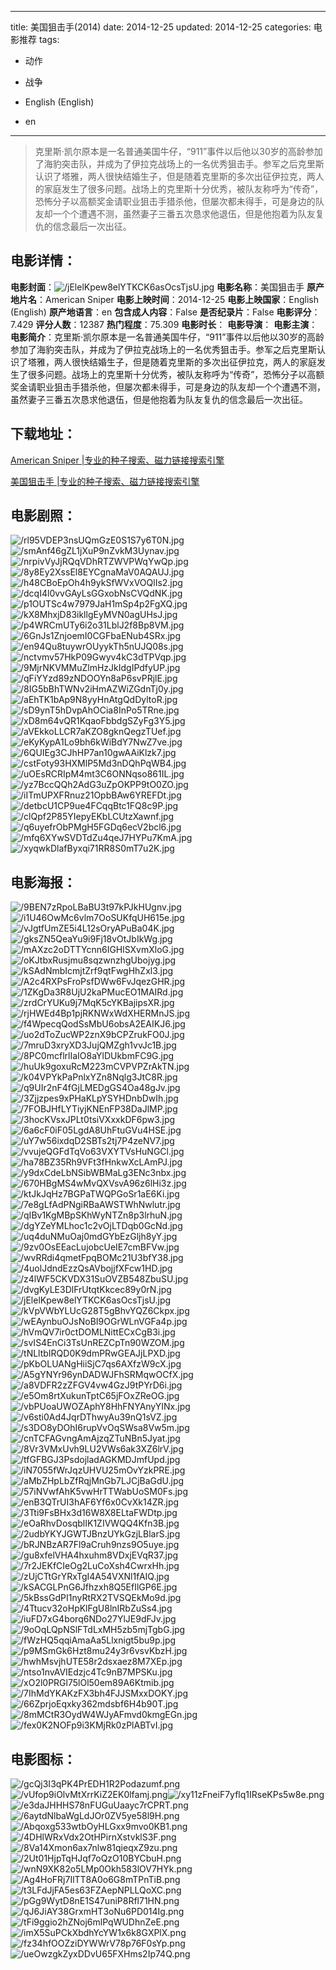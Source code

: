 
---
title: 美国狙击手(2014)
date: 2014-12-25
updated: 2014-12-25
categories: 电影推荐
tags:
- 动作
- 战争

- English (English)
- en
---


> 克里斯·凯尔原本是一名普通美国牛仔，“911”事件以后他以30岁的高龄参加了海豹突击队，并成为了伊拉克战场上的一名优秀狙击手。参军之后克里斯认识了塔雅，两人很快结婚生子，但是随着克里斯的多次出征伊拉克，两人的家庭发生了很多问题。战场上的克里斯十分优秀，被队友称呼为“传奇”，恐怖分子以高额奖金请职业狙击手猎杀他，但屡次都未得手，可是身边的队友却一个个遭遇不测，虽然妻子三番五次恳求他退伍，但是他抱着为队友复仇的信念最后一次出征。

## **电影详情**：

**电影封面**：<img src="https://image.tmdb.org/t/p/w200/jElelKpew8elYTKCK6asOcsTjsU.jpg" alt="/jElelKpew8elYTKCK6asOcsTjsU.jpg" title="/jElelKpew8elYTKCK6asOcsTjsU.jpg">
**电影名称**：美国狙击手
**原产地片名**：American Sniper
**电影上映时间**：2014-12-25
**电影上映国家**：English (English)
**原产地语言**：en
**包含成人内容**：False
**是否纪录片**：False
**电影评分**：7.429
**评分人数**：12387
**热门程度**：75.309
**电影时长**：
**电影导演**：
**电影主演**：
**电影简介**：克里斯·凯尔原本是一名普通美国牛仔，“911”事件以后他以30岁的高龄参加了海豹突击队，并成为了伊拉克战场上的一名优秀狙击手。参军之后克里斯认识了塔雅，两人很快结婚生子，但是随着克里斯的多次出征伊拉克，两人的家庭发生了很多问题。战场上的克里斯十分优秀，被队友称呼为“传奇”，恐怖分子以高额奖金请职业狙击手猎杀他，但屡次都未得手，可是身边的队友却一个个遭遇不测，虽然妻子三番五次恳求他退伍，但是他抱着为队友复仇的信念最后一次出征。

## **下载地址**：
[American Sniper |专业的种子搜索、磁力链接搜索引擎](https://movie.amd794.com:2083/?search=American%20Sniper&ordering=&mode=match_phrase&page_size=10&page=1)

[美国狙击手 |专业的种子搜索、磁力链接搜索引擎](https://movie.amd794.com:2083/?search=%E7%BE%8E%E5%9B%BD%E7%8B%99%E5%87%BB%E6%89%8B&ordering=&mode=match_phrase&page_size=10&page=1)
 

## **电影剧照**：
<img src="https://image.tmdb.org/t/p/original/rl95VDEP3nsUQmGzE0S1S7y6T0N.jpg" alt="/rl95VDEP3nsUQmGzE0S1S7y6T0N.jpg" title="/rl95VDEP3nsUQmGzE0S1S7y6T0N.jpg"><img src="https://image.tmdb.org/t/p/original/smAnf46gZL1jXuP9nZvkM3Uynav.jpg" alt="/smAnf46gZL1jXuP9nZvkM3Uynav.jpg" title="/smAnf46gZL1jXuP9nZvkM3Uynav.jpg"><img src="https://image.tmdb.org/t/p/original/nrpivVyJjRQqVDhRTZWVPWqYwQp.jpg" alt="/nrpivVyJjRQqVDhRTZWVPWqYwQp.jpg" title="/nrpivVyJjRQqVDhRTZWVPWqYwQp.jpg"><img src="https://image.tmdb.org/t/p/original/8y8Ey2XssEl8EYCgnaMaV0AQAUJ.jpg" alt="/8y8Ey2XssEl8EYCgnaMaV0AQAUJ.jpg" title="/8y8Ey2XssEl8EYCgnaMaV0AQAUJ.jpg"><img src="https://image.tmdb.org/t/p/original/h48CBoEpOh4h9ykSfWVxVOQlIs2.jpg" alt="/h48CBoEpOh4h9ykSfWVxVOQlIs2.jpg" title="/h48CBoEpOh4h9ykSfWVxVOQlIs2.jpg"><img src="https://image.tmdb.org/t/p/original/dcqI4l0vvGAyLsGGxobNsCVQdNK.jpg" alt="/dcqI4l0vvGAyLsGGxobNsCVQdNK.jpg" title="/dcqI4l0vvGAyLsGGxobNsCVQdNK.jpg"><img src="https://image.tmdb.org/t/p/original/p1OUTSc4w7979JaH1mSp4p2FgXQ.jpg" alt="/p1OUTSc4w7979JaH1mSp4p2FgXQ.jpg" title="/p1OUTSc4w7979JaH1mSp4p2FgXQ.jpg"><img src="https://image.tmdb.org/t/p/original/kX8MhxjD83ikllgEyMVN0agUHsJ.jpg" alt="/kX8MhxjD83ikllgEyMVN0agUHsJ.jpg" title="/kX8MhxjD83ikllgEyMVN0agUHsJ.jpg"><img src="https://image.tmdb.org/t/p/original/p4WRCmUTy6i2o31LblJ2f8Bp8VM.jpg" alt="/p4WRCmUTy6i2o31LblJ2f8Bp8VM.jpg" title="/p4WRCmUTy6i2o31LblJ2f8Bp8VM.jpg"><img src="https://image.tmdb.org/t/p/original/6GnJs1ZnjoemI0CGFbaENub4SRx.jpg" alt="/6GnJs1ZnjoemI0CGFbaENub4SRx.jpg" title="/6GnJs1ZnjoemI0CGFbaENub4SRx.jpg"><img src="https://image.tmdb.org/t/p/original/en94Qu8tuywrOUyykTh5nUJQ08s.jpg" alt="/en94Qu8tuywrOUyykTh5nUJQ08s.jpg" title="/en94Qu8tuywrOUyykTh5nUJQ08s.jpg"><img src="https://image.tmdb.org/t/p/original/nctvmv57HkP09Gwyv4kC3dTPVqp.jpg" alt="/nctvmv57HkP09Gwyv4kC3dTPVqp.jpg" title="/nctvmv57HkP09Gwyv4kC3dTPVqp.jpg"><img src="https://image.tmdb.org/t/p/original/9MjrNKVMMuZlmHzJkIdgIPdfyUP.jpg" alt="/9MjrNKVMMuZlmHzJkIdgIPdfyUP.jpg" title="/9MjrNKVMMuZlmHzJkIdgIPdfyUP.jpg"><img src="https://image.tmdb.org/t/p/original/qFiYYzd89zNDOOYn8aP6svPRjlE.jpg" alt="/qFiYYzd89zNDOOYn8aP6svPRjlE.jpg" title="/qFiYYzd89zNDOOYn8aP6svPRjlE.jpg"><img src="https://image.tmdb.org/t/p/original/8IG5bBhTWNv2iHmAZWiZGdnTj0y.jpg" alt="/8IG5bBhTWNv2iHmAZWiZGdnTj0y.jpg" title="/8IG5bBhTWNv2iHmAZWiZGdnTj0y.jpg"><img src="https://image.tmdb.org/t/p/original/aEhTK1bAp9N8yyHnAtgQdDyltoR.jpg" alt="/aEhTK1bAp9N8yyHnAtgQdDyltoR.jpg" title="/aEhTK1bAp9N8yyHnAtgQdDyltoR.jpg"><img src="https://image.tmdb.org/t/p/original/sD9ynT5hDvpAhOCia8InPo5TRne.jpg" alt="/sD9ynT5hDvpAhOCia8InPo5TRne.jpg" title="/sD9ynT5hDvpAhOCia8InPo5TRne.jpg"><img src="https://image.tmdb.org/t/p/original/xD8m64vQR1KqaoFbbdgSZyFg3Y5.jpg" alt="/xD8m64vQR1KqaoFbbdgSZyFg3Y5.jpg" title="/xD8m64vQR1KqaoFbbdgSZyFg3Y5.jpg"><img src="https://image.tmdb.org/t/p/original/aVEkkoLLCR7aKZO8gknQegzTUef.jpg" alt="/aVEkkoLLCR7aKZO8gknQegzTUef.jpg" title="/aVEkkoLLCR7aKZO8gknQegzTUef.jpg"><img src="https://image.tmdb.org/t/p/original/eKyKypA1Lo9bh6kWiBdY7NwZ7ve.jpg" alt="/eKyKypA1Lo9bh6kWiBdY7NwZ7ve.jpg" title="/eKyKypA1Lo9bh6kWiBdY7NwZ7ve.jpg"><img src="https://image.tmdb.org/t/p/original/6QUIEg3CJhHP7an10gwAAiKlzk7.jpg" alt="/6QUIEg3CJhHP7an10gwAAiKlzk7.jpg" title="/6QUIEg3CJhHP7an10gwAAiKlzk7.jpg"><img src="https://image.tmdb.org/t/p/original/cstFoty93HXMlP5Md3nDQhPqWB4.jpg" alt="/cstFoty93HXMlP5Md3nDQhPqWB4.jpg" title="/cstFoty93HXMlP5Md3nDQhPqWB4.jpg"><img src="https://image.tmdb.org/t/p/original/uOEsRCRIpM4mt3C6ONNqso861IL.jpg" alt="/uOEsRCRIpM4mt3C6ONNqso861IL.jpg" title="/uOEsRCRIpM4mt3C6ONNqso861IL.jpg"><img src="https://image.tmdb.org/t/p/original/yz7BccQQh2AdG3uZpOKPP9tO0ZO.jpg" alt="/yz7BccQQh2AdG3uZpOKPP9tO0ZO.jpg" title="/yz7BccQQh2AdG3uZpOKPP9tO0ZO.jpg"><img src="https://image.tmdb.org/t/p/original/iITmUPXFRnuz21OpbBAw6YREFDt.jpg" alt="/iITmUPXFRnuz21OpbBAw6YREFDt.jpg" title="/iITmUPXFRnuz21OpbBAw6YREFDt.jpg"><img src="https://image.tmdb.org/t/p/original/detbcU1CP9ue4FCqqBtc1FQ8c9P.jpg" alt="/detbcU1CP9ue4FCqqBtc1FQ8c9P.jpg" title="/detbcU1CP9ue4FCqqBtc1FQ8c9P.jpg"><img src="https://image.tmdb.org/t/p/original/clQpf2P85YIepyEKbLCUtzXawnf.jpg" alt="/clQpf2P85YIepyEKbLCUtzXawnf.jpg" title="/clQpf2P85YIepyEKbLCUtzXawnf.jpg"><img src="https://image.tmdb.org/t/p/original/q6uyefrObPMgH5FGDq6ecV2bcl6.jpg" alt="/q6uyefrObPMgH5FGDq6ecV2bcl6.jpg" title="/q6uyefrObPMgH5FGDq6ecV2bcl6.jpg"><img src="https://image.tmdb.org/t/p/original/mfq6XYwSVDTdZu4qeJ7HYPu7KmA.jpg" alt="/mfq6XYwSVDTdZu4qeJ7HYPu7KmA.jpg" title="/mfq6XYwSVDTdZu4qeJ7HYPu7KmA.jpg"><img src="https://image.tmdb.org/t/p/original/xyqwkDlafByxqi71RR8S0mT7u2K.jpg" alt="/xyqwkDlafByxqi71RR8S0mT7u2K.jpg" title="/xyqwkDlafByxqi71RR8S0mT7u2K.jpg">

## **电影海报**：
<img src="https://image.tmdb.org/t/p/original/9BEN7zRpoLBaBU3t97kPJkHUgnv.jpg" alt="/9BEN7zRpoLBaBU3t97kPJkHUgnv.jpg" title="/9BEN7zRpoLBaBU3t97kPJkHUgnv.jpg"><img src="https://image.tmdb.org/t/p/original/i1U46OwMc6vlm7OoSUKfqUH615e.jpg" alt="/i1U46OwMc6vlm7OoSUKfqUH615e.jpg" title="/i1U46OwMc6vlm7OoSUKfqUH615e.jpg"><img src="https://image.tmdb.org/t/p/original/vJgtfUmZE5i4L12sOryAPuBa04K.jpg" alt="/vJgtfUmZE5i4L12sOryAPuBa04K.jpg" title="/vJgtfUmZE5i4L12sOryAPuBa04K.jpg"><img src="https://image.tmdb.org/t/p/original/gksZN5QeaYu9i9Fj18vOtJbIkWg.jpg" alt="/gksZN5QeaYu9i9Fj18vOtJbIkWg.jpg" title="/gksZN5QeaYu9i9Fj18vOtJbIkWg.jpg"><img src="https://image.tmdb.org/t/p/original/mAXzc2oDTTYcnn6IGHlSXvmXloG.jpg" alt="/mAXzc2oDTTYcnn6IGHlSXvmXloG.jpg" title="/mAXzc2oDTTYcnn6IGHlSXvmXloG.jpg"><img src="https://image.tmdb.org/t/p/original/oKJtbxRusjmu8sqzwnzhgUbojyg.jpg" alt="/oKJtbxRusjmu8sqzwnzhgUbojyg.jpg" title="/oKJtbxRusjmu8sqzwnzhgUbojyg.jpg"><img src="https://image.tmdb.org/t/p/original/kSAdNmbIcmjtZrf9qtFwgHhZxl3.jpg" alt="/kSAdNmbIcmjtZrf9qtFwgHhZxl3.jpg" title="/kSAdNmbIcmjtZrf9qtFwgHhZxl3.jpg"><img src="https://image.tmdb.org/t/p/original/A2c4RXPsFroPsfDWw6FvJqezGHR.jpg" alt="/A2c4RXPsFroPsfDWw6FvJqezGHR.jpg" title="/A2c4RXPsFroPsfDWw6FvJqezGHR.jpg"><img src="https://image.tmdb.org/t/p/original/1ZKgDa3R8UjU2kaPMucEO1MAIRd.jpg" alt="/1ZKgDa3R8UjU2kaPMucEO1MAIRd.jpg" title="/1ZKgDa3R8UjU2kaPMucEO1MAIRd.jpg"><img src="https://image.tmdb.org/t/p/original/zrdCrYUKu9j7MqK5cYKBajipsXR.jpg" alt="/zrdCrYUKu9j7MqK5cYKBajipsXR.jpg" title="/zrdCrYUKu9j7MqK5cYKBajipsXR.jpg"><img src="https://image.tmdb.org/t/p/original/rjHWEd4Bp1pjRKNWxWdXHERMnJS.jpg" alt="/rjHWEd4Bp1pjRKNWxWdXHERMnJS.jpg" title="/rjHWEd4Bp1pjRKNWxWdXHERMnJS.jpg"><img src="https://image.tmdb.org/t/p/original/f4WpecqQodSsMbU6obsA2EAIKJ6.jpg" alt="/f4WpecqQodSsMbU6obsA2EAIKJ6.jpg" title="/f4WpecqQodSsMbU6obsA2EAIKJ6.jpg"><img src="https://image.tmdb.org/t/p/original/uo2dToZucWP2znX9bCPZrukFO0J.jpg" alt="/uo2dToZucWP2znX9bCPZrukFO0J.jpg" title="/uo2dToZucWP2znX9bCPZrukFO0J.jpg"><img src="https://image.tmdb.org/t/p/original/7mruD3xryXD3JujQMZgh1vvJc1B.jpg" alt="/7mruD3xryXD3JujQMZgh1vvJc1B.jpg" title="/7mruD3xryXD3JujQMZgh1vvJc1B.jpg"><img src="https://image.tmdb.org/t/p/original/8PC0mcflrlIaIO8aYlDUkbmFC9G.jpg" alt="/8PC0mcflrlIaIO8aYlDUkbmFC9G.jpg" title="/8PC0mcflrlIaIO8aYlDUkbmFC9G.jpg"><img src="https://image.tmdb.org/t/p/original/huUk9goxuRcM223mCVPVPZrAkTN.jpg" alt="/huUk9goxuRcM223mCVPVPZrAkTN.jpg" title="/huUk9goxuRcM223mCVPVPZrAkTN.jpg"><img src="https://image.tmdb.org/t/p/original/k04VPYkPaPnlxYZn8Nqlg3JtC8R.jpg" alt="/k04VPYkPaPnlxYZn8Nqlg3JtC8R.jpg" title="/k04VPYkPaPnlxYZn8Nqlg3JtC8R.jpg"><img src="https://image.tmdb.org/t/p/original/q9UIr2nF4fGjLMEDgGS4Oa48gJv.jpg" alt="/q9UIr2nF4fGjLMEDgGS4Oa48gJv.jpg" title="/q9UIr2nF4fGjLMEDgGS4Oa48gJv.jpg"><img src="https://image.tmdb.org/t/p/original/3Zjjzpes9xPHaKLpYSYHDnbDwIh.jpg" alt="/3Zjjzpes9xPHaKLpYSYHDnbDwIh.jpg" title="/3Zjjzpes9xPHaKLpYSYHDnbDwIh.jpg"><img src="https://image.tmdb.org/t/p/original/7FOBJHfLYTiyjKNEnFP38DaJlMP.jpg" alt="/7FOBJHfLYTiyjKNEnFP38DaJlMP.jpg" title="/7FOBJHfLYTiyjKNEnFP38DaJlMP.jpg"><img src="https://image.tmdb.org/t/p/original/3hocKVsxJPLt0tsiVXxxkDF6pw3.jpg" alt="/3hocKVsxJPLt0tsiVXxxkDF6pw3.jpg" title="/3hocKVsxJPLt0tsiVXxxkDF6pw3.jpg"><img src="https://image.tmdb.org/t/p/original/6a6cF0iF05LgdA8UhFtuGVu4HSE.jpg" alt="/6a6cF0iF05LgdA8UhFtuGVu4HSE.jpg" title="/6a6cF0iF05LgdA8UhFtuGVu4HSE.jpg"><img src="https://image.tmdb.org/t/p/original/uY7w56ixdqD2SBTs2tj7P4zeNV7.jpg" alt="/uY7w56ixdqD2SBTs2tj7P4zeNV7.jpg" title="/uY7w56ixdqD2SBTs2tj7P4zeNV7.jpg"><img src="https://image.tmdb.org/t/p/original/vvujeQGFdTqVo63VXYTVsHuNGCl.jpg" alt="/vvujeQGFdTqVo63VXYTVsHuNGCl.jpg" title="/vvujeQGFdTqVo63VXYTVsHuNGCl.jpg"><img src="https://image.tmdb.org/t/p/original/ha78BZ35Rh9VFt3fHnkwXcLAmPJ.jpg" alt="/ha78BZ35Rh9VFt3fHnkwXcLAmPJ.jpg" title="/ha78BZ35Rh9VFt3fHnkwXcLAmPJ.jpg"><img src="https://image.tmdb.org/t/p/original/y9dxCdeLbNSibWBMaLg3ENc3nbx.jpg" alt="/y9dxCdeLbNSibWBMaLg3ENc3nbx.jpg" title="/y9dxCdeLbNSibWBMaLg3ENc3nbx.jpg"><img src="https://image.tmdb.org/t/p/original/670HBgMS4wMvQXVsvA96z6lHi3z.jpg" alt="/670HBgMS4wMvQXVsvA96z6lHi3z.jpg" title="/670HBgMS4wMvQXVsvA96z6lHi3z.jpg"><img src="https://image.tmdb.org/t/p/original/ktJkJqHz7BGPaTWQPGoSr1aE6Ki.jpg" alt="/ktJkJqHz7BGPaTWQPGoSr1aE6Ki.jpg" title="/ktJkJqHz7BGPaTWQPGoSr1aE6Ki.jpg"><img src="https://image.tmdb.org/t/p/original/7e8gLfAdPNgiRBaAWSTWhNwlutr.jpg" alt="/7e8gLfAdPNgiRBaAWSTWhNwlutr.jpg" title="/7e8gLfAdPNgiRBaAWSTWhNwlutr.jpg"><img src="https://image.tmdb.org/t/p/original/qIBv1KgMBpSKhWyNTZn8p3lrhuN.jpg" alt="/qIBv1KgMBpSKhWyNTZn8p3lrhuN.jpg" title="/qIBv1KgMBpSKhWyNTZn8p3lrhuN.jpg"><img src="https://image.tmdb.org/t/p/original/dgYZeYMLhoc1c2vOjLTDqb0GcNd.jpg" alt="/dgYZeYMLhoc1c2vOjLTDqb0GcNd.jpg" title="/dgYZeYMLhoc1c2vOjLTDqb0GcNd.jpg"><img src="https://image.tmdb.org/t/p/original/uq4duNMuOaj0mdGYbEzGljh8yY.jpg" alt="/uq4duNMuOaj0mdGYbEzGljh8yY.jpg" title="/uq4duNMuOaj0mdGYbEzGljh8yY.jpg"><img src="https://image.tmdb.org/t/p/original/9zv0OsEEacLujobcUeIE7cmBFVw.jpg" alt="/9zv0OsEEacLujobcUeIE7cmBFVw.jpg" title="/9zv0OsEEacLujobcUeIE7cmBFVw.jpg"><img src="https://image.tmdb.org/t/p/original/wvRRdi4qmetFpqBOMc21U3bfY38.jpg" alt="/wvRRdi4qmetFpqBOMc21U3bfY38.jpg" title="/wvRRdi4qmetFpqBOMc21U3bfY38.jpg"><img src="https://image.tmdb.org/t/p/original/4uolJdndEzzQsAVbojjfXFcw1HD.jpg" alt="/4uolJdndEzzQsAVbojjfXFcw1HD.jpg" title="/4uolJdndEzzQsAVbojjfXFcw1HD.jpg"><img src="https://image.tmdb.org/t/p/original/z4lWF5CKVDX31SuOVZB548ZbuSU.jpg" alt="/z4lWF5CKVDX31SuOVZB548ZbuSU.jpg" title="/z4lWF5CKVDX31SuOVZB548ZbuSU.jpg"><img src="https://image.tmdb.org/t/p/original/dvgKyLE3DlFrUtqtKkcec89y0rN.jpg" alt="/dvgKyLE3DlFrUtqtKkcec89y0rN.jpg" title="/dvgKyLE3DlFrUtqtKkcec89y0rN.jpg"><img src="https://image.tmdb.org/t/p/original/jElelKpew8elYTKCK6asOcsTjsU.jpg" alt="/jElelKpew8elYTKCK6asOcsTjsU.jpg" title="/jElelKpew8elYTKCK6asOcsTjsU.jpg"><img src="https://image.tmdb.org/t/p/original/kVpVWbYLUcG28T5gBhvYQZ6Ckpx.jpg" alt="/kVpVWbYLUcG28T5gBhvYQZ6Ckpx.jpg" title="/kVpVWbYLUcG28T5gBhvYQZ6Ckpx.jpg"><img src="https://image.tmdb.org/t/p/original/wEAynbuOJsNoBI9OGrWLnVGFa4p.jpg" alt="/wEAynbuOJsNoBI9OGrWLnVGFa4p.jpg" title="/wEAynbuOJsNoBI9OGrWLnVGFa4p.jpg"><img src="https://image.tmdb.org/t/p/original/hVmQV7ir0ctDOMLNittECxCgB3i.jpg" alt="/hVmQV7ir0ctDOMLNittECxCgB3i.jpg" title="/hVmQV7ir0ctDOMLNittECxCgB3i.jpg"><img src="https://image.tmdb.org/t/p/original/svIS4EnCi3TsUnREZCpTn90WZOM.jpg" alt="/svIS4EnCi3TsUnREZCpTn90WZOM.jpg" title="/svIS4EnCi3TsUnREZCpTn90WZOM.jpg"><img src="https://image.tmdb.org/t/p/original/tNLltbIRQD0K9dmPRwGEAJjLPXD.jpg" alt="/tNLltbIRQD0K9dmPRwGEAJjLPXD.jpg" title="/tNLltbIRQD0K9dmPRwGEAJjLPXD.jpg"><img src="https://image.tmdb.org/t/p/original/pKbOLUANgHiiSjC7qs6AXfzW9cX.jpg" alt="/pKbOLUANgHiiSjC7qs6AXfzW9cX.jpg" title="/pKbOLUANgHiiSjC7qs6AXfzW9cX.jpg"><img src="https://image.tmdb.org/t/p/original/A5gYNYr96ynDADWJFhSRMqwOCfX.jpg" alt="/A5gYNYr96ynDADWJFhSRMqwOCfX.jpg" title="/A5gYNYr96ynDADWJFhSRMqwOCfX.jpg"><img src="https://image.tmdb.org/t/p/original/a8VDFR2zZFGV4vw4GzJ9tPYrD6i.jpg" alt="/a8VDFR2zZFGV4vw4GzJ9tPYrD6i.jpg" title="/a8VDFR2zZFGV4vw4GzJ9tPYrD6i.jpg"><img src="https://image.tmdb.org/t/p/original/e5Om8rtXukunTptC65jFOxZReOG.jpg" alt="/e5Om8rtXukunTptC65jFOxZReOG.jpg" title="/e5Om8rtXukunTptC65jFOxZReOG.jpg"><img src="https://image.tmdb.org/t/p/original/vbPUoaUWOZAphY8HhFNYAnyYINx.jpg" alt="/vbPUoaUWOZAphY8HhFNYAnyYINx.jpg" title="/vbPUoaUWOZAphY8HhFNYAnyYINx.jpg"><img src="https://image.tmdb.org/t/p/original/v6sti0Ad4JqrDThwyAu39nQ1sVZ.jpg" alt="/v6sti0Ad4JqrDThwyAu39nQ1sVZ.jpg" title="/v6sti0Ad4JqrDThwyAu39nQ1sVZ.jpg"><img src="https://image.tmdb.org/t/p/original/s3DO8yDOhI6rupVvOqSWsa8Vw5m.jpg" alt="/s3DO8yDOhI6rupVvOqSWsa8Vw5m.jpg" title="/s3DO8yDOhI6rupVvOqSWsa8Vw5m.jpg"><img src="https://image.tmdb.org/t/p/original/cnTCFAGvngAmAjzqZTuNBn5Jyat.jpg" alt="/cnTCFAGvngAmAjzqZTuNBn5Jyat.jpg" title="/cnTCFAGvngAmAjzqZTuNBn5Jyat.jpg"><img src="https://image.tmdb.org/t/p/original/8Vr3VMxUvh9LU2VWs6ak3XZ6lrV.jpg" alt="/8Vr3VMxUvh9LU2VWs6ak3XZ6lrV.jpg" title="/8Vr3VMxUvh9LU2VWs6ak3XZ6lrV.jpg"><img src="https://image.tmdb.org/t/p/original/tfGFBGJ3PsdojladAGKMDJmfUpd.jpg" alt="/tfGFBGJ3PsdojladAGKMDJmfUpd.jpg" title="/tfGFBGJ3PsdojladAGKMDJmfUpd.jpg"><img src="https://image.tmdb.org/t/p/original/iN7055fWrJqzUHVU25mOvYzkPRE.jpg" alt="/iN7055fWrJqzUHVU25mOvYzkPRE.jpg" title="/iN7055fWrJqzUHVU25mOvYzkPRE.jpg"><img src="https://image.tmdb.org/t/p/original/aMbZHpLbZfRqjMnGb7LJCjBaGdU.jpg" alt="/aMbZHpLbZfRqjMnGb7LJCjBaGdU.jpg" title="/aMbZHpLbZfRqjMnGb7LJCjBaGdU.jpg"><img src="https://image.tmdb.org/t/p/original/57iNVwfAhK5vwHrTTWabUoSM0Fs.jpg" alt="/57iNVwfAhK5vwHrTTWabUoSM0Fs.jpg" title="/57iNVwfAhK5vwHrTTWabUoSM0Fs.jpg"><img src="https://image.tmdb.org/t/p/original/enB3QTrUI3hAF6Yf6x0CvXk14ZR.jpg" alt="/enB3QTrUI3hAF6Yf6x0CvXk14ZR.jpg" title="/enB3QTrUI3hAF6Yf6x0CvXk14ZR.jpg"><img src="https://image.tmdb.org/t/p/original/3Tti9FsBHx3d16W8X8ELtaFWDtp.jpg" alt="/3Tti9FsBHx3d16W8X8ELtaFWDtp.jpg" title="/3Tti9FsBHx3d16W8X8ELtaFWDtp.jpg"><img src="https://image.tmdb.org/t/p/original/eOaRhvDosqblIK1ZIVWQQ4Kfn3B.jpg" alt="/eOaRhvDosqblIK1ZIVWQQ4Kfn3B.jpg" title="/eOaRhvDosqblIK1ZIVWQQ4Kfn3B.jpg"><img src="https://image.tmdb.org/t/p/original/2udbYKYJGWTJBnzUYkGzjLBlarS.jpg" alt="/2udbYKYJGWTJBnzUYkGzjLBlarS.jpg" title="/2udbYKYJGWTJBnzUYkGzjLBlarS.jpg"><img src="https://image.tmdb.org/t/p/original/bRJNBzAR7Fl9aCruh9nzs9O5uye.jpg" alt="/bRJNBzAR7Fl9aCruh9nzs9O5uye.jpg" title="/bRJNBzAR7Fl9aCruh9nzs9O5uye.jpg"><img src="https://image.tmdb.org/t/p/original/gu8xfelVHA4hxuhm8VDxjEVqR37.jpg" alt="/gu8xfelVHA4hxuhm8VDxjEVqR37.jpg" title="/gu8xfelVHA4hxuhm8VDxjEVqR37.jpg"><img src="https://image.tmdb.org/t/p/original/7r2JEKfCIeOg2LuCoXsh4CwrxHh.jpg" alt="/7r2JEKfCIeOg2LuCoXsh4CwrxHh.jpg" title="/7r2JEKfCIeOg2LuCoXsh4CwrxHh.jpg"><img src="https://image.tmdb.org/t/p/original/zUjCTtGrYRxTgI4A54VXNl1fAIQ.jpg" alt="/zUjCTtGrYRxTgI4A54VXNl1fAIQ.jpg" title="/zUjCTtGrYRxTgI4A54VXNl1fAIQ.jpg"><img src="https://image.tmdb.org/t/p/original/kSACGLPnG6Jfhzxh8Q5EfIlGP6E.jpg" alt="/kSACGLPnG6Jfhzxh8Q5EfIlGP6E.jpg" title="/kSACGLPnG6Jfhzxh8Q5EfIlGP6E.jpg"><img src="https://image.tmdb.org/t/p/original/5kBssGdPI1nyRtRX2TVSQEkMo9d.jpg" alt="/5kBssGdPI1nyRtRX2TVSQEkMo9d.jpg" title="/5kBssGdPI1nyRtRX2TVSQEkMo9d.jpg"><img src="https://image.tmdb.org/t/p/original/4Ttucv32oHpKlFgU8lnIRbZuSs4.jpg" alt="/4Ttucv32oHpKlFgU8lnIRbZuSs4.jpg" title="/4Ttucv32oHpKlFgU8lnIRbZuSs4.jpg"><img src="https://image.tmdb.org/t/p/original/iuFD7xG4borq6NDo27YlJE9dFJv.jpg" alt="/iuFD7xG4borq6NDo27YlJE9dFJv.jpg" title="/iuFD7xG4borq6NDo27YlJE9dFJv.jpg"><img src="https://image.tmdb.org/t/p/original/9oOqLQpNSlFTdLxMH5zb5mjTgbG.jpg" alt="/9oOqLQpNSlFTdLxMH5zb5mjTgbG.jpg" title="/9oOqLQpNSlFTdLxMH5zb5mjTgbG.jpg"><img src="https://image.tmdb.org/t/p/original/fWzHQ5qqiAmaAa5Llxnigt5bu9p.jpg" alt="/fWzHQ5qqiAmaAa5Llxnigt5bu9p.jpg" title="/fWzHQ5qqiAmaAa5Llxnigt5bu9p.jpg"><img src="https://image.tmdb.org/t/p/original/p9MSmGk6Hzt8mu24y3r6vsvKbzH.jpg" alt="/p9MSmGk6Hzt8mu24y3r6vsvKbzH.jpg" title="/p9MSmGk6Hzt8mu24y3r6vsvKbzH.jpg"><img src="https://image.tmdb.org/t/p/original/hwhMsvjhUTE58r2dsxaez8M7XEp.jpg" alt="/hwhMsvjhUTE58r2dsxaez8M7XEp.jpg" title="/hwhMsvjhUTE58r2dsxaez8M7XEp.jpg"><img src="https://image.tmdb.org/t/p/original/ntso1nvAVIEdzjc4Tc9nB7MPSKu.jpg" alt="/ntso1nvAVIEdzjc4Tc9nB7MPSKu.jpg" title="/ntso1nvAVIEdzjc4Tc9nB7MPSKu.jpg"><img src="https://image.tmdb.org/t/p/original/xO2l0PRGl75lOl50em89A6Ktmib.jpg" alt="/xO2l0PRGl75lOl50em89A6Ktmib.jpg" title="/xO2l0PRGl75lOl50em89A6Ktmib.jpg"><img src="https://image.tmdb.org/t/p/original/7IhMdYKAKzFX3bh4FJJSMxxDOKY.jpg" alt="/7IhMdYKAKzFX3bh4FJJSMxxDOKY.jpg" title="/7IhMdYKAKzFX3bh4FJJSMxxDOKY.jpg"><img src="https://image.tmdb.org/t/p/original/66ZprjoEqxky362mdsbf6H4b90T.jpg" alt="/66ZprjoEqxky362mdsbf6H4b90T.jpg" title="/66ZprjoEqxky362mdsbf6H4b90T.jpg"><img src="https://image.tmdb.org/t/p/original/8mMCtR3OydW4WJyAFmvd0kmgEGn.jpg" alt="/8mMCtR3OydW4WJyAFmvd0kmgEGn.jpg" title="/8mMCtR3OydW4WJyAFmvd0kmgEGn.jpg"><img src="https://image.tmdb.org/t/p/original/fex0K2NOFp9i3KMjRk0zPlABTvI.jpg" alt="/fex0K2NOFp9i3KMjRk0zPlABTvI.jpg" title="/fex0K2NOFp9i3KMjRk0zPlABTvI.jpg">

## **电影图标**：
<img src="https://image.tmdb.org/t/p/original/gcQj3I3qPK4PrEDH1R2Podazumf.png" alt="/gcQj3I3qPK4PrEDH1R2Podazumf.png" title="/gcQj3I3qPK4PrEDH1R2Podazumf.png"><img src="https://image.tmdb.org/t/p/original/vUfop9iOlvMtXrrKiZ2EK0lfamj.png" alt="/vUfop9iOlvMtXrrKiZ2EK0lfamj.png" title="/vUfop9iOlvMtXrrKiZ2EK0lfamj.png"><img src="https://image.tmdb.org/t/p/original/xy11zFneiF7yflq1IRseKPs5w8e.png" alt="/xy11zFneiF7yflq1IRseKPs5w8e.png" title="/xy11zFneiF7yflq1IRseKPs5w8e.png"><img src="https://image.tmdb.org/t/p/original/e3daJHHHS78nFUGuUaayc7rCPRT.png" alt="/e3daJHHHS78nFUGuUaayc7rCPRT.png" title="/e3daJHHHS78nFUGuUaayc7rCPRT.png"><img src="https://image.tmdb.org/t/p/original/6aytdNlbaWgLdJOr0ZV5ye58l9H.png" alt="/6aytdNlbaWgLdJOr0ZV5ye58l9H.png" title="/6aytdNlbaWgLdJOr0ZV5ye58l9H.png"><img src="https://image.tmdb.org/t/p/original/Abqoxg533wtbOyHLGxx9mvo0KB1.png" alt="/Abqoxg533wtbOyHLGxx9mvo0KB1.png" title="/Abqoxg533wtbOyHLGxx9mvo0KB1.png"><img src="https://image.tmdb.org/t/p/original/4DHlWRxVdx2OtHPirnXstvklS3F.png" alt="/4DHlWRxVdx2OtHPirnXstvklS3F.png" title="/4DHlWRxVdx2OtHPirnXstvklS3F.png"><img src="https://image.tmdb.org/t/p/original/8Va14Xmon6ax7nlw81qieqxZ9zu.png" alt="/8Va14Xmon6ax7nlw81qieqxZ9zu.png" title="/8Va14Xmon6ax7nlw81qieqxZ9zu.png"><img src="https://image.tmdb.org/t/p/original/2Ut01HjpTqHJqf7oQzO10BYCbuH.png" alt="/2Ut01HjpTqHJqf7oQzO10BYCbuH.png" title="/2Ut01HjpTqHJqf7oQzO10BYCbuH.png"><img src="https://image.tmdb.org/t/p/original/wnN9XK82o5LMp0Okh583lOV7HYk.png" alt="/wnN9XK82o5LMp0Okh583lOV7HYk.png" title="/wnN9XK82o5LMp0Okh583lOV7HYk.png"><img src="https://image.tmdb.org/t/p/original/Ag4HoFRj7IlTT8A0o6G8mTPnTiB.png" alt="/Ag4HoFRj7IlTT8A0o6G8mTPnTiB.png" title="/Ag4HoFRj7IlTT8A0o6G8mTPnTiB.png"><img src="https://image.tmdb.org/t/p/original/t3LFdJjFA5es63FZAepNPLLQoXC.png" alt="/t3LFdJjFA5es63FZAepNPLLQoXC.png" title="/t3LFdJjFA5es63FZAepNPLLQoXC.png"><img src="https://image.tmdb.org/t/p/original/pGg9WytD8nE1S47uniP8Rfl71HN.png" alt="/pGg9WytD8nE1S47uniP8Rfl71HN.png" title="/pGg9WytD8nE1S47uniP8Rfl71HN.png"><img src="https://image.tmdb.org/t/p/original/qJ6JiAY38GrxmHT3oNu6PD014Ig.png" alt="/qJ6JiAY38GrxmHT3oNu6PD014Ig.png" title="/qJ6JiAY38GrxmHT3oNu6PD014Ig.png"><img src="https://image.tmdb.org/t/p/original/tFi9ggio2hZNoj6mlPqWUDhnZeE.png" alt="/tFi9ggio2hZNoj6mlPqWUDhnZeE.png" title="/tFi9ggio2hZNoj6mlPqWUDhnZeE.png"><img src="https://image.tmdb.org/t/p/original/imX5SuPCkXbdhYcYW1x6k8GXPlX.png" alt="/imX5SuPCkXbdhYcYW1x6k8GXPlX.png" title="/imX5SuPCkXbdhYcYW1x6k8GXPlX.png"><img src="https://image.tmdb.org/t/p/original/fz34hfOOZziDYWWrV78p76F0sYp.png" alt="/fz34hfOOZziDYWWrV78p76F0sYp.png" title="/fz34hfOOZziDYWWrV78p76F0sYp.png"><img src="https://image.tmdb.org/t/p/original/ueOwzgkZyxDDvU65FXHms2Ip74Q.png" alt="/ueOwzgkZyxDDvU65FXHms2Ip74Q.png" title="/ueOwzgkZyxDDvU65FXHms2Ip74Q.png">

